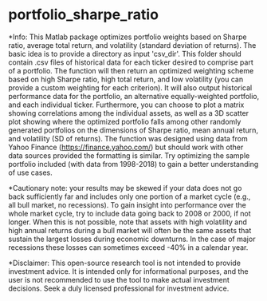# portfolio_sharpe_ratio

*Info:
This Matlab package optimizes portfolio weights based on Sharpe ratio,
average total return, and volatility (standard deviation of returns). The
basic idea is to provide a directory as input 'csv_dir'. This folder
should contain .csv files of historical data for each ticker desired to 
comprise part of a portfolio. The function will then return an optimized 
weighting scheme based on high Sharpe ratio, high total return, and low 
volatility (you can provide a custom weighting for each criterion). It 
will also output historical performance data for the portfolio, an 
alternative equally-weighted portfolio, and each individual ticker. 
Furthermore, you can choose to plot a matrix showing correlations among 
the individual assets, as well as a 3D scatter plot showing where the 
optimized portfolio falls among other randomly generated portfolios on 
the dimensions of Sharpe ratio, mean annual return, and volatility (SD of
returns). The function was designed using data from Yahoo Finance
(https://finance.yahoo.com/) but should work with other data sources
provided the formatting is similar. Try optimizing the sample portfolio 
included (with data from 1998-2018) to gain a better understanding of use
cases.

*Cautionary note: your results may be skewed if your data does not go back
sufficiently far and includes only one portion of a market cycle (e.g.,
all bull market, no recessions). To gain insight into performance over
the whole market cycle, try to include data going back to 2008 or 2000, 
if not longer. When this is not possible, note that assets with high
volatility and high annual returns during a bull market will often be the
same assets that sustain the largest losses during economic downturns.
In the case of major recessions these losses can sometimes exceed -40% 
in a calendar year.

*Disclaimer: This open-source research tool is not intended to provide 
  investment advice. It is intended only for informational purposes, and 
  the user is not recommended to use the tool to make actual investment 
  decisions. Seek a duly licensed professional for investment advice.
